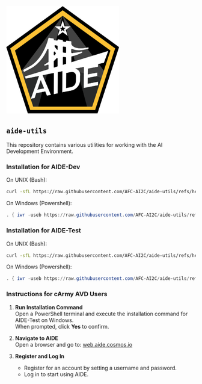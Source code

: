 
<img src="files/AIDE.png" alt="AIDE Logo" width="300">



## `aide-utils`

This repository contains various utilities for working with the AI Development Environment.

### Installation for AIDE-Dev

On UNIX (Bash):

```bash
curl -sfL https://raw.githubusercontent.com/AFC-AI2C/aide-utils/refs/heads/main/src/dev/install.sh | bash -
```

On Windows (Powershell):

```powershell
. { iwr -useb https://raw.githubusercontent.com/AFC-AI2C/aide-utils/refs/heads/main/src/dev/install.ps1 } | iex;
```

### Installation for AIDE-Test

On UNIX (Bash):

```bash
curl -sfL https://raw.githubusercontent.com/AFC-AI2C/aide-utils/refs/heads/main/src/test/install.sh | bash -
```

On Windows (Powershell):

```powershell
. { iwr -useb https://raw.githubusercontent.com/AFC-AI2C/aide-utils/refs/heads/main/src/test/install.ps1 } | iex;
```

### Instructions for cArmy AVD Users

1. **Run Installation Command**  
   Open a PowerShell terminal and execute the installation command for AIDE-Test on Windows.  
   When prompted, click **Yes** to confirm.

2. **Navigate to AIDE**  
   Open a browser and go to: [web.aide.cosmos.io](https://web.aide.cosmos.io)

3. **Register and Log In**  
   - Register for an account by setting a username and password.  
   - Log in to start using AIDE.

